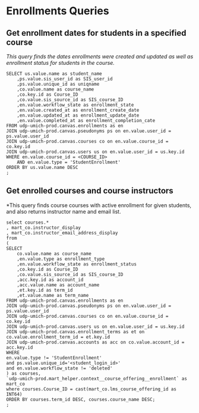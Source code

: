 # Enrollments Queries

## Get enrollment dates for students in a specified course

*This query finds the dates enrollments were created and updated as well as enrollment status for students in the course.*

```
SELECT us.value.name as student_name
    ,ps.value.sis_user_id as SIS_user_id
    ,ps.value.unique_id as uniqname
    ,co.value.name as course_name
    ,co.key.id as Course_ID
    ,co.value.sis_source_id as SIS_course_ID
    ,en.value.workflow_state as enrollment_state
    ,en.value.created_at as enrollment_create_date
    ,en.value.updated_at as enrollment_update_date
    ,en.value.completed_at as enrollment_completion_cate
FROM udp-umich-prod.canvas.enrollments as en
JOIN udp-umich-prod.canvas.pseudonyms ps on en.value.user_id = ps.value.user_id
JOIN udp-umich-prod.canvas.courses co on en.value.course_id = co.key.id
JOIN udp-umich-prod.canvas.users us on en.value.user_id = us.key.id
WHERE en.value.course_id = <COURSE_ID>
    AND en.value.type = 'StudentEnrollment'
ORDER BY us.value.name DESC
;
```

## Get enrolled courses and course instructors

*This query finds course courses with active enrollment for given students, and also returns instructor name and email list.

```
select courses.*
, mart_co.instructor_display
, mart_co.instructor_email_address_display
from
(
SELECT
    co.value.name as course_name
    ,en.value.type as enrollment_type
    ,en.value.workflow_state as enrollment_status
    ,co.key.id as Course_ID
    ,co.value.sis_source_id as SIS_course_ID
    ,acc.key.id as account_id
    ,acc.value.name as account_name
    ,et.key.id as term_id
    ,et.value.name as term_name
FROM udp-umich-prod.canvas.enrollments as en
JOIN udp-umich-prod.canvas.pseudonyms ps on en.value.user_id = ps.value.user_id
JOIN udp-umich-prod.canvas.courses co on en.value.course_id = co.key.id
JOIN udp-umich-prod.canvas.users us on en.value.user_id = us.key.id
JOIN udp-umich-prod.canvas.enrollment_terms as et on co.value.enrollment_term_id = et.key.id
JOIN udp-umich-prod.canvas.accounts as acc on co.value.account_id = acc.key.id
WHERE
en.value.type != 'StudentEnrollment'
and ps.value.unique_id='<student_login_id>'
and en.value.workflow_state != 'deleted'
) as courses,
`udp-umich-prod.mart_helper.context__course_offering__enrollment` as mart_co
where courses.Course_ID = cast(mart_co.lms_course_offering_id as INT64)
ORDER BY courses.term_id DESC, courses.course_name DESC;
;
```